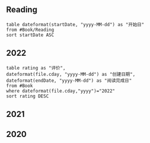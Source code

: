 


## Reading
```dataview
table dateformat(startDate, "yyyy-MM-dd") as "开始日"
from #Book/Reading
sort startDate ASC
```





## 2022


```dataview
table rating as "评价",
dateformat(file.cday, "yyyy-MM-dd") as "创建日期",
dateformat(endDate, "yyyy-MM-dd") as "阅读完成日"
from #Book 
where dateformat(file.cday,"yyyy")="2022"
sort rating DESC
```


## 2021
## 2020